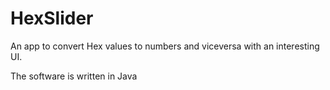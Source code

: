 # HexSlider
An app to convert Hex values to numbers and viceversa with an interesting UI.

The software is written in Java
